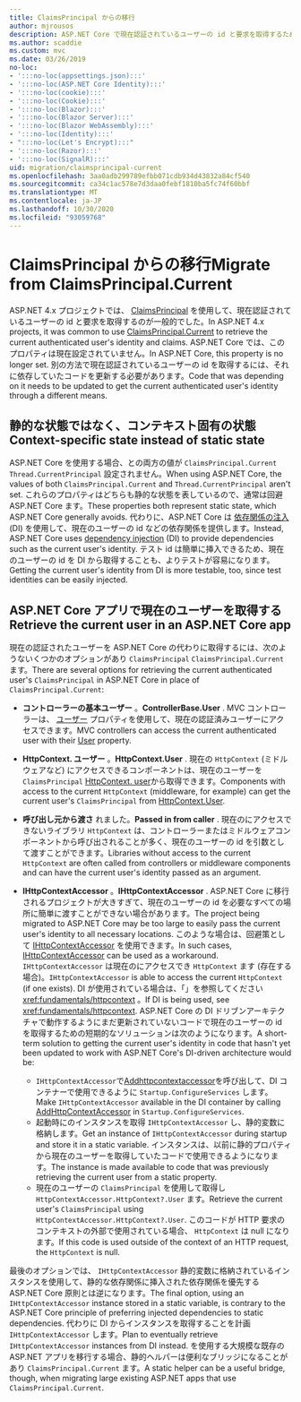 ```yaml
---
title: ClaimsPrincipal からの移行
author: mjrousos
description: ASP.NET Core で現在認証されているユーザーの id と要求を取得するために、ClaimsPrincipal から移行する方法について説明します。
ms.author: scaddie
ms.custom: mvc
ms.date: 03/26/2019
no-loc:
- ':::no-loc(appsettings.json):::'
- ':::no-loc(ASP.NET Core Identity):::'
- ':::no-loc(cookie):::'
- ':::no-loc(Cookie):::'
- ':::no-loc(Blazor):::'
- ':::no-loc(Blazor Server):::'
- ':::no-loc(Blazor WebAssembly):::'
- ':::no-loc(Identity):::'
- ":::no-loc(Let's Encrypt):::"
- ':::no-loc(Razor):::'
- ':::no-loc(SignalR):::'
uid: migration/claimsprincipal-current
ms.openlocfilehash: 3aa0adb299789efbb071cdb934d43832a84cf540
ms.sourcegitcommit: ca34c1ac578e7d3daa0febf1810ba5fc74f60bbf
ms.translationtype: MT
ms.contentlocale: ja-JP
ms.lasthandoff: 10/30/2020
ms.locfileid: "93059768"
---
```

# <a name="migrate-from-claimsprincipalcurrent"></a><span data-ttu-id="0fc45-103">ClaimsPrincipal からの移行</span><span class="sxs-lookup"><span data-stu-id="0fc45-103">Migrate from ClaimsPrincipal.Current</span></span>

<span data-ttu-id="0fc45-104">ASP.NET 4.x プロジェクトでは、 [ClaimsPrincipal](/dotnet/api/system.security.claims.claimsprincipal.current) を使用して、現在認証されているユーザーの id と要求を取得するのが一般的でした。</span><span class="sxs-lookup"><span data-stu-id="0fc45-104">In ASP.NET 4.x projects, it was common to use [ClaimsPrincipal.Current](/dotnet/api/system.security.claims.claimsprincipal.current) to retrieve the current authenticated user's identity and claims.</span></span> <span data-ttu-id="0fc45-105">ASP.NET Core では、このプロパティは現在設定されていません。</span><span class="sxs-lookup"><span data-stu-id="0fc45-105">In ASP.NET Core, this property is no longer set.</span></span> <span data-ttu-id="0fc45-106">別の方法で現在認証されているユーザーの id を取得するには、それに依存していたコードを更新する必要があります。</span><span class="sxs-lookup"><span data-stu-id="0fc45-106">Code that was depending on it needs to be updated to get the current authenticated user's identity through a different means.</span></span>

## <a name="context-specific-state-instead-of-static-state"></a><span data-ttu-id="0fc45-107">静的な状態ではなく、コンテキスト固有の状態</span><span class="sxs-lookup"><span data-stu-id="0fc45-107">Context-specific state instead of static state</span></span>

<span data-ttu-id="0fc45-108">ASP.NET Core を使用する場合、との両方の値が `ClaimsPrincipal.Current` `Thread.CurrentPrincipal` 設定されません。</span><span class="sxs-lookup"><span data-stu-id="0fc45-108">When using ASP.NET Core, the values of both `ClaimsPrincipal.Current` and `Thread.CurrentPrincipal` aren't set.</span></span> <span data-ttu-id="0fc45-109">これらのプロパティはどちらも静的な状態を表しているので、通常は回避 ASP.NET Core ます。</span><span class="sxs-lookup"><span data-stu-id="0fc45-109">These properties both represent static state, which ASP.NET Core generally avoids.</span></span> <span data-ttu-id="0fc45-110">代わりに、ASP.NET Core は [依存関係の注入](xref:fundamentals/dependency-injection) (DI) を使用して、現在のユーザーの id などの依存関係を提供します。</span><span class="sxs-lookup"><span data-stu-id="0fc45-110">Instead, ASP.NET Core uses [dependency injection](xref:fundamentals/dependency-injection) (DI) to provide dependencies such as the current user's identity.</span></span> <span data-ttu-id="0fc45-111">テスト id は簡単に挿入できるため、現在のユーザーの id を DI から取得することも、よりテストが容易になります。</span><span class="sxs-lookup"><span data-stu-id="0fc45-111">Getting the current user's identity from DI is more testable, too, since test identities can be easily injected.</span></span>

## <a name="retrieve-the-current-user-in-an-aspnet-core-app"></a><span data-ttu-id="0fc45-112">ASP.NET Core アプリで現在のユーザーを取得する</span><span class="sxs-lookup"><span data-stu-id="0fc45-112">Retrieve the current user in an ASP.NET Core app</span></span>

<span data-ttu-id="0fc45-113">現在の認証されたユーザーを ASP.NET Core の代わりに取得するには、次のようないくつかのオプションがあり `ClaimsPrincipal` `ClaimsPrincipal.Current` ます。</span><span class="sxs-lookup"><span data-stu-id="0fc45-113">There are several options for retrieving the current authenticated user's `ClaimsPrincipal` in ASP.NET Core in place of `ClaimsPrincipal.Current`:</span></span>

* <span data-ttu-id="0fc45-114">**コントローラーの基本ユーザー** 。</span><span class="sxs-lookup"><span data-stu-id="0fc45-114">**ControllerBase.User** .</span></span> <span data-ttu-id="0fc45-115">MVC コントローラーは、 [ユーザー](/dotnet/api/microsoft.aspnetcore.mvc.controllerbase.user) プロパティを使用して、現在の認証済みユーザーにアクセスできます。</span><span class="sxs-lookup"><span data-stu-id="0fc45-115">MVC controllers can access the current authenticated user with their [User](/dotnet/api/microsoft.aspnetcore.mvc.controllerbase.user) property.</span></span>
* <span data-ttu-id="0fc45-116">**HttpContext. ユーザー** 。</span><span class="sxs-lookup"><span data-stu-id="0fc45-116">**HttpContext.User** .</span></span> <span data-ttu-id="0fc45-117">現在の `HttpContext` (ミドルウェアなど) にアクセスできるコンポーネントは、現在のユーザーを `ClaimsPrincipal` [HttpContext. user](/dotnet/api/microsoft.aspnetcore.http.httpcontext.user)から取得できます。</span><span class="sxs-lookup"><span data-stu-id="0fc45-117">Components with access to the current `HttpContext` (middleware, for example) can get the current user's `ClaimsPrincipal` from [HttpContext.User](/dotnet/api/microsoft.aspnetcore.http.httpcontext.user).</span></span>
* <span data-ttu-id="0fc45-118">**呼び出し元から渡さ** れました。</span><span class="sxs-lookup"><span data-stu-id="0fc45-118">**Passed in from caller** .</span></span> <span data-ttu-id="0fc45-119">現在のにアクセスできないライブラリ `HttpContext` は、コントローラーまたはミドルウェアコンポーネントから呼び出されることが多く、現在のユーザーの id を引数として渡すことができます。</span><span class="sxs-lookup"><span data-stu-id="0fc45-119">Libraries without access to the current `HttpContext` are often called from controllers or middleware components and can have the current user's identity passed as an argument.</span></span>
* <span data-ttu-id="0fc45-120">**IHttpContextAccessor** 。</span><span class="sxs-lookup"><span data-stu-id="0fc45-120">**IHttpContextAccessor** .</span></span> <span data-ttu-id="0fc45-121">ASP.NET Core に移行されるプロジェクトが大きすぎて、現在のユーザーの id を必要なすべての場所に簡単に渡すことができない場合があります。</span><span class="sxs-lookup"><span data-stu-id="0fc45-121">The project being migrated to ASP.NET Core may be too large to easily pass the current user's identity to all necessary locations.</span></span> <span data-ttu-id="0fc45-122">このような場合は、回避策として [IHttpContextAccessor](/dotnet/api/microsoft.aspnetcore.http.ihttpcontextaccessor) を使用できます。</span><span class="sxs-lookup"><span data-stu-id="0fc45-122">In such cases, [IHttpContextAccessor](/dotnet/api/microsoft.aspnetcore.http.ihttpcontextaccessor) can be used as a workaround.</span></span> <span data-ttu-id="0fc45-123">`IHttpContextAccessor` は現在のにアクセスでき `HttpContext` ます (存在する場合)。</span><span class="sxs-lookup"><span data-stu-id="0fc45-123">`IHttpContextAccessor` is able to access the current `HttpContext` (if one exists).</span></span> <span data-ttu-id="0fc45-124">DI が使用されている場合は、「」を参照してください <xref:fundamentals/httpcontext> 。</span><span class="sxs-lookup"><span data-stu-id="0fc45-124">If DI is being used, see <xref:fundamentals/httpcontext>.</span></span> <span data-ttu-id="0fc45-125">ASP.NET Core の DI ドリブンアーキテクチャで動作するようにまだ更新されていないコードで現在のユーザーの id を取得するための短期的なソリューションは次のようになります。</span><span class="sxs-lookup"><span data-stu-id="0fc45-125">A short-term solution to getting the current user's identity in code that hasn't yet been updated to work with ASP.NET Core's DI-driven architecture would be:</span></span>

  * <span data-ttu-id="0fc45-126">`IHttpContextAccessor`で[Addhttpcontextaccessor](https://github.com/aspnet/Hosting/issues/793)を呼び出して、DI コンテナーで使用できるように `Startup.ConfigureServices` します。</span><span class="sxs-lookup"><span data-stu-id="0fc45-126">Make `IHttpContextAccessor` available in the DI container by calling [AddHttpContextAccessor](https://github.com/aspnet/Hosting/issues/793) in `Startup.ConfigureServices`.</span></span>
  * <span data-ttu-id="0fc45-127">起動時にのインスタンスを取得 `IHttpContextAccessor` し、静的変数に格納します。</span><span class="sxs-lookup"><span data-stu-id="0fc45-127">Get an instance of `IHttpContextAccessor` during startup and store it in a static variable.</span></span> <span data-ttu-id="0fc45-128">インスタンスは、以前に静的プロパティから現在のユーザーを取得していたコードで使用できるようになります。</span><span class="sxs-lookup"><span data-stu-id="0fc45-128">The instance is made available to code that was previously retrieving the current user from a static property.</span></span>
  * <span data-ttu-id="0fc45-129">現在のユーザーの `ClaimsPrincipal` を使用して取得し `HttpContextAccessor.HttpContext?.User` ます。</span><span class="sxs-lookup"><span data-stu-id="0fc45-129">Retrieve the current user's `ClaimsPrincipal` using `HttpContextAccessor.HttpContext?.User`.</span></span> <span data-ttu-id="0fc45-130">このコードが HTTP 要求のコンテキストの外部で使用されている場合、 `HttpContext` は null になります。</span><span class="sxs-lookup"><span data-stu-id="0fc45-130">If this code is used outside of the context of an HTTP request, the `HttpContext` is null.</span></span>

<span data-ttu-id="0fc45-131">最後のオプションでは、 `IHttpContextAccessor` 静的変数に格納されているインスタンスを使用して、静的な依存関係に挿入された依存関係を優先する ASP.NET Core 原則とは逆になります。</span><span class="sxs-lookup"><span data-stu-id="0fc45-131">The final option, using an `IHttpContextAccessor` instance stored in a static variable, is contrary to the ASP.NET Core principle of preferring injected dependencies to static dependencies.</span></span> <span data-ttu-id="0fc45-132">代わりに DI からインスタンスを取得することを計画 `IHttpContextAccessor` します。</span><span class="sxs-lookup"><span data-stu-id="0fc45-132">Plan to eventually retrieve `IHttpContextAccessor` instances from DI instead.</span></span> <span data-ttu-id="0fc45-133">を使用する大規模な既存の ASP.NET アプリを移行する場合、静的ヘルパーは便利なブリッジになることがあり `ClaimsPrincipal.Current` ます。</span><span class="sxs-lookup"><span data-stu-id="0fc45-133">A static helper can be a useful bridge, though, when migrating large existing ASP.NET apps that use `ClaimsPrincipal.Current`.</span></span>
